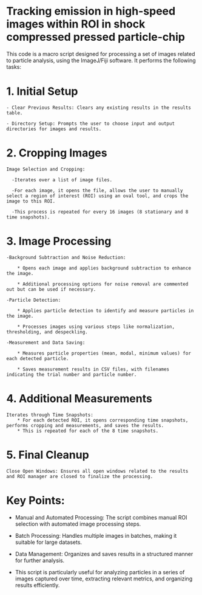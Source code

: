 # Tracking emission in high-speed images within ROI in shock compressed pressed particle-chip 

This code is a macro script designed for processing a set of images related to particle analysis, using the ImageJ/Fiji software. It performs the following tasks:

# 1. Initial Setup #

    - Clear Previous Results: Clears any existing results in the results table.
    
    - Directory Setup: Prompts the user to choose input and output directories for images and results.

# 2. Cropping Images #

    Image Selection and Cropping:
    
      -Iterates over a list of image files.
      
      -For each image, it opens the file, allows the user to manually select a region of interest (ROI) using an oval tool, and crops the image to this ROI.
      
      -This process is repeated for every 16 images (8 stationary and 8 time snapshots).
      
# 3. Image Processing # 
    -Background Subtraction and Noise Reduction:

        * Opens each image and applies background subtraction to enhance the image.
        
        * Additional processing options for noise removal are commented out but can be used if necessary.
        
    -Particle Detection:
    
        * Applies particle detection to identify and measure particles in the image.
        
        * Processes images using various steps like normalization, thresholding, and despeckling.
        
    -Measurement and Data Saving:

        * Measures particle properties (mean, modal, minimum values) for each detected particle.
        
        * Saves measurement results in CSV files, with filenames indicating the trial number and particle number.
        
# 4. Additional Measurements #

    Iterates through Time Snapshots:
        * For each detected ROI, it opens corresponding time snapshots, performs cropping and measurements, and saves the results.
        * This is repeated for each of the 8 time snapshots.
    
# 5. Final Cleanup #

    Close Open Windows: Ensures all open windows related to the results and ROI manager are closed to finalize the processing.

# Key Points: #

  - Manual and Automated Processing: The script combines manual ROI selection with automated image processing steps.
    
  - Batch Processing: Handles multiple images in batches, making it suitable for large datasets.
    
  - Data Management: Organizes and saves results in a structured manner for further analysis.
    
  - This script is particularly useful for analyzing particles in a series of images captured over time, extracting relevant metrics, and organizing results efficiently.
